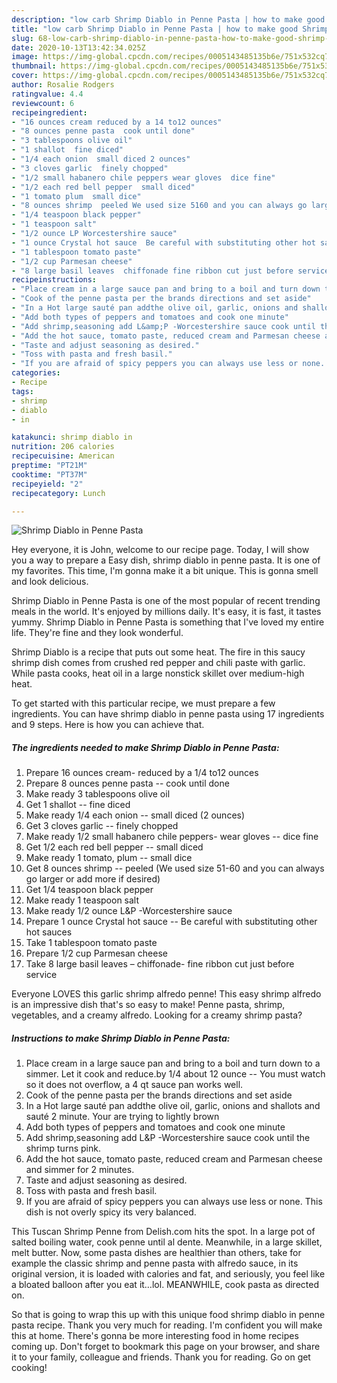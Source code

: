 ```yaml
---
description: "low carb Shrimp Diablo in Penne Pasta | how to make good Shrimp Diablo in Penne Pasta"
title: "low carb Shrimp Diablo in Penne Pasta | how to make good Shrimp Diablo in Penne Pasta"
slug: 68-low-carb-shrimp-diablo-in-penne-pasta-how-to-make-good-shrimp-diablo-in-penne-pasta
date: 2020-10-13T13:42:34.025Z
image: https://img-global.cpcdn.com/recipes/0005143485135b6e/751x532cq70/shrimp-diablo-in-penne-pasta-recipe-main-photo.jpg
thumbnail: https://img-global.cpcdn.com/recipes/0005143485135b6e/751x532cq70/shrimp-diablo-in-penne-pasta-recipe-main-photo.jpg
cover: https://img-global.cpcdn.com/recipes/0005143485135b6e/751x532cq70/shrimp-diablo-in-penne-pasta-recipe-main-photo.jpg
author: Rosalie Rodgers
ratingvalue: 4.4
reviewcount: 6
recipeingredient:
- "16 ounces cream reduced by a 14 to12 ounces"
- "8 ounces penne pasta  cook until done"
- "3 tablespoons olive oil"
- "1 shallot  fine diced"
- "1/4 each onion  small diced 2 ounces"
- "3 cloves garlic  finely chopped"
- "1/2 small habanero chile peppers wear gloves  dice fine"
- "1/2 each red bell pepper  small diced"
- "1 tomato plum  small dice"
- "8 ounces shrimp  peeled We used size 5160 and you can always go larger or add more if desired"
- "1/4 teaspoon black pepper"
- "1 teaspoon salt"
- "1/2 ounce LP Worcestershire sauce"
- "1 ounce Crystal hot sauce  Be careful with substituting other hot sauces"
- "1 tablespoon tomato paste"
- "1/2 cup Parmesan cheese"
- "8 large basil leaves  chiffonade fine ribbon cut just before service"
recipeinstructions:
- "Place cream in a large sauce pan and bring to a boil and turn down to a simmer. Let it cook and reduce.by 1/4 about 12 ounce -- You must watch so it does not overflow, a 4 qt sauce pan works well."
- "Cook of the penne pasta per the brands directions and set aside"
- "In a Hot large sauté pan addthe olive oil, garlic, onions and shallots and sauté 2 minute. Your are trying to lightly brown"
- "Add both types of peppers and tomatoes and cook one minute"
- "Add shrimp,seasoning add L&amp;P -Worcestershire sauce cook until the shrimp turns pink."
- "Add the hot sauce, tomato paste, reduced cream and Parmesan cheese and simmer for 2 minutes."
- "Taste and adjust seasoning as desired."
- "Toss with pasta and fresh basil."
- "If you are afraid of spicy peppers you can always use less or none. This dish is not overly spicy its very balanced."
categories:
- Recipe
tags:
- shrimp
- diablo
- in

katakunci: shrimp diablo in 
nutrition: 206 calories
recipecuisine: American
preptime: "PT21M"
cooktime: "PT37M"
recipeyield: "2"
recipecategory: Lunch

---
```



![Shrimp Diablo in Penne Pasta](https://img-global.cpcdn.com/recipes/0005143485135b6e/751x532cq70/shrimp-diablo-in-penne-pasta-recipe-main-photo.jpg)

Hey everyone, it is John, welcome to our recipe page. Today, I will show you a way to prepare a Easy dish, shrimp diablo in penne pasta. It is one of my favorites. This time, I'm gonna make it a bit unique. This is gonna smell and look delicious.

Shrimp Diablo in Penne Pasta is one of the most popular of recent trending meals in the world. It's enjoyed by millions daily. It's easy, it is fast, it tastes yummy. Shrimp Diablo in Penne Pasta is something that I've loved my entire life. They're fine and they look wonderful.

Shrimp Diablo is a recipe that puts out some heat. The fire in this saucy shrimp dish comes from crushed red pepper and chili paste with garlic. While pasta cooks, heat oil in a large nonstick skillet over medium-high heat.


To get started with this particular recipe, we must prepare a few ingredients. You can have shrimp diablo in penne pasta using 17 ingredients and 9 steps. Here is how you can achieve that.

<!--inarticleads1-->

##### The ingredients needed to make Shrimp Diablo in Penne Pasta:

1. Prepare 16 ounces cream- reduced by a 1/4 to12 ounces
1. Prepare 8 ounces penne pasta -- cook until done
1. Make ready 3 tablespoons olive oil
1. Get 1 shallot -- fine diced
1. Make ready 1/4 each onion -- small diced (2 ounces)
1. Get 3 cloves garlic -- finely chopped
1. Make ready 1/2 small habanero chile peppers- wear gloves -- dice fine
1. Get 1/2 each red bell pepper -- small diced
1. Make ready 1 tomato, plum -- small dice
1. Get 8 ounces shrimp -- peeled (We used size 51-60 and you can always go larger or add more if desired)
1. Get 1/4 teaspoon black pepper
1. Make ready 1 teaspoon salt
1. Make ready 1/2 ounce L&amp;P -Worcestershire sauce
1. Prepare 1 ounce Crystal hot sauce -- Be careful with substituting other hot sauces
1. Take 1 tablespoon tomato paste
1. Prepare 1/2 cup Parmesan cheese
1. Take 8 large basil leaves – chiffonade- fine ribbon cut just before service


Everyone LOVES this garlic shrimp alfredo penne! This easy shrimp alfredo is an impressive dish that&#39;s so easy to make! Penne pasta, shrimp, vegetables, and a creamy alfredo. Looking for a creamy shrimp pasta? 

<!--inarticleads2-->

##### Instructions to make Shrimp Diablo in Penne Pasta:

1. Place cream in a large sauce pan and bring to a boil and turn down to a simmer. Let it cook and reduce.by 1/4 about 12 ounce -- You must watch so it does not overflow, a 4 qt sauce pan works well.
1. Cook of the penne pasta per the brands directions and set aside
1. In a Hot large sauté pan addthe olive oil, garlic, onions and shallots and sauté 2 minute. Your are trying to lightly brown
1. Add both types of peppers and tomatoes and cook one minute
1. Add shrimp,seasoning add L&amp;P -Worcestershire sauce cook until the shrimp turns pink.
1. Add the hot sauce, tomato paste, reduced cream and Parmesan cheese and simmer for 2 minutes.
1. Taste and adjust seasoning as desired.
1. Toss with pasta and fresh basil.
1. If you are afraid of spicy peppers you can always use less or none. This dish is not overly spicy its very balanced.


This Tuscan Shrimp Penne from Delish.com hits the spot. In a large pot of salted boiling water, cook penne until al dente. Meanwhile, in a large skillet, melt butter. Now, some pasta dishes are healthier than others, take for example the classic shrimp and penne pasta with alfredo sauce, in its original version, it is loaded with calories and fat, and seriously, you feel like a bloated balloon after you eat it…lol. MEANWHILE, cook pasta as directed on. 

So that is going to wrap this up with this unique food shrimp diablo in penne pasta recipe. Thank you very much for reading. I'm confident you will make this at home. There's gonna be more interesting food in home recipes coming up. Don't forget to bookmark this page on your browser, and share it to your family, colleague and friends. Thank you for reading. Go on get cooking!
